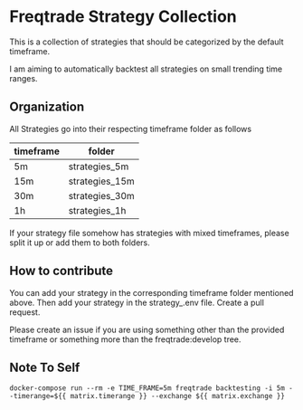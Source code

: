 # Freqtrade Strategy Collection

This is a collection of strategies that should be categorized by the default timeframe.

I am aiming to automatically backtest all strategies on small trending time ranges. 

## Organization

All Strategies go into their respecting timeframe folder as follows

| timeframe | folder |
|---|---|
|5m | strategies_5m |
|15m | strategies_15m |
|30m | strategies_30m |
|1h | strategies_1h |

If your strategy file somehow has strategies with mixed timeframes, please split it up or add them to both folders. 

## How to contribute

You can add your strategy in the corresponding timeframe folder mentioned above. Then add your strategy in the strategy_<timeframe>.env file. Create a pull request. 

Please create an issue if you are using something other than the provided timeframe or something more than the freqtrade:develop tree.

## Note To Self

```
docker-compose run --rm -e TIME_FRAME=5m freqtrade backtesting -i 5m --timerange=${{ matrix.timerange }} --exchange ${{ matrix.exchange }}
```